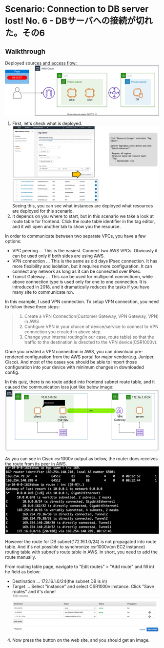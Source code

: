 # Scenario: Connection to DB server lost! No. 6 - DBサーバへの接続が切れた。その6

## Walkthrough

Deployed sources and access flow:
![access flow](./asset/10-guide01.drawio.svg)

1. First, let's check what is deployed.
![tag manager](./asset/10-guide02.jpg)
Seeing this, you can see what instances are deployed what resources are deployed for this scenario.
2. It depends on you where to start, but in this scenario we take a look at route table for frontend. Click the route table identifier in the tag editor, and it will open another tab to show you the resource.

In order to communicate between two separate VPCs, you have a few options:

* VPC peering ... This is the easiest. Connect two AWS VPCs. Obviously it can be used only if both sides are using AWS.
* VPN connection ... This is the same as old days IPsec connection. It has more flexibility and isolation, but it requires more configuration. It can connect any network as long as it can be connected over IPsec.
* Transit Gateway ... This can be used for multipoint connectionn, while above connection type is used only for one to one connection. It is introduced in 2018, and it dramatically reduces the tasks if you have many site to communicate n:n.

In this example, I used VPN connection. To setup VPN connection, you need to follow these three steps:

>1. Create a VPN Connection(Customer Gateway, VPN Gateway, VPN) in AWS
>2. Configure VPN in your choice of device/service to connect to VPN connection you created in above step.
>3. Change your internal routing(in our case, route table) so that the traffic to the destination is directed to the VPN device(CSR1000v).

Once you created a VPN connection in AWS, you can download pre-rendered configuration from the AWS portal for major vendor(e.g. Juniper, Cisco). And most of the cases you should be able to import those configuration into your device with minimum changes in downloaded config.

In this quiz, there is no route added into frontend subnet route table, and it caused the communication loss just like below image:
![csr output](./asset/10-guide04.jpg)

As you can see in Cisco csr1000v output as below, the router does receives the route from its peer in AWS.
![csr output](./asset/10-guide05.jpg)

However the route for DB subnet(172.16.1.0/24) is not propagated into route table. And it's not possible to synchronize csr1000v(on EC2 instance) routing table with subnet's route table in AWS. In short, you need to add the route manually.

From routing table page, navigate to "Edit routes" > "Add route" and fill int he field as below:
* Destination ... 172.16.1.0/24(the subnet DB is in)
* Target ... Select "instance" and select CSR1000v instance.
Click "Save routes" and it's done!
![answer](./asset/10-guide06.jpg)

4. Now press the button on the web site, and you should get an image.

